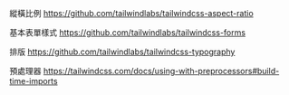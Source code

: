 
縱橫比例
https://github.com/tailwindlabs/tailwindcss-aspect-ratio

基本表單樣式
https://github.com/tailwindlabs/tailwindcss-forms

排版
https://github.com/tailwindlabs/tailwindcss-typography

預處理器
https://tailwindcss.com/docs/using-with-preprocessors#build-time-imports